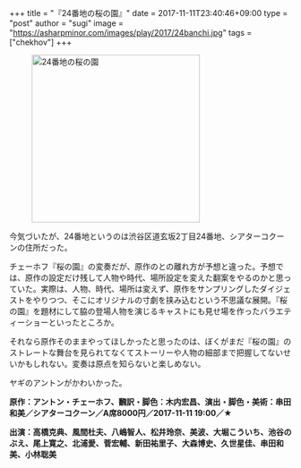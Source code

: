 +++
title = "『24番地の桜の園』"
date = 2017-11-11T23:40:46+09:00
type = "post"
author = "sugi"
image = "https://asharpminor.com/images/play/2017/24banchi.jpg"
tags = ["chekhov"]
+++
<figure class="alignleft"><img src="/images/play/2017/24banchi.jpg" alt="24番地の桜の園" style="width: 300px !important;"></figure>

今気づいたが、24番地というのは渋谷区道玄坂2丁目24番地、シアターコクーンの住所だった。

チェーホフ『桜の園』の変奏だが、原作のとの離れ方が予想と違った。予想では、原作の設定だけ残して人物や時代、場所設定を変えた翻案をやるのかと思っていた。実際は、人物、時代、場所は変えず、原作をサンプリングしたダイジェストをやりつつ、そこにオリジナルの寸劇を挟み込むという不思議な展開。『桜の園』を題材にして脇の登場人物を演じるキャストにも見せ場を作ったバラエティーショーといったところか。

それなら原作そのままやってほしかったと思ったのは、ぼくがまだ『桜の園』のストレートな舞台を見られてなくてストーリーや人物の細部まで把握してないせいかもしれない。変奏は原点を知らないと楽しめない。

ヤギのアントンがかわいかった。

**原作：アントン・チェーホフ、飜訳・脚色：木内宏昌、演出・脚色・美術：串田和美／シアターコクーン／A席8000円／2017-11-11 19:00／★**

**出演：高橋克典、風間杜夫、八嶋智人、松井玲奈、美波、大堀こういち、池谷のぶえ、尾上寛之、北浦愛、菅宏輔、新田祐里子、大森博史、久世星佳、串田和美、小林聡美**

